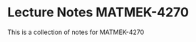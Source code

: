 # Lecture Notes MATMEK-4270

This is a collection of notes for MATMEK-4270

```{tableofcontents}
```